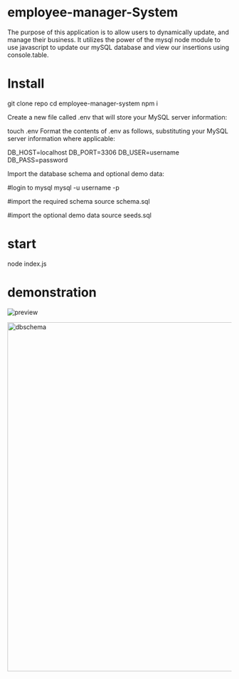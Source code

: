 # employee-manager-System

The purpose of this application is to allow users to dynamically update, and manage their business. It utilizes the power of the mysql node module to use javascript to update our mySQL database and view our insertions using console.table.


# Install

git clone repo 
cd employee-manager-system
npm i

Create a new file called .env that will store your MySQL server information:

touch .env
Format the contents of .env as follows, substituting your MySQL server information where applicable:

DB_HOST=localhost
DB_PORT=3306
DB_USER=username
DB_PASS=password

Import the database schema and optional demo data:

#login to mysql
mysql -u username -p

#import the required schema
source schema.sql

#import the optional demo data
source seeds.sql

# start 

node index.js

# demonstration

![preview](https://user-images.githubusercontent.com/74078719/111413844-3d83cc80-869c-11eb-9577-59f19045178b.gif)

<img width="784" alt="dbschema" src="https://user-images.githubusercontent.com/74078719/111414032-89cf0c80-869c-11eb-850a-4af66224c9ad.png">
